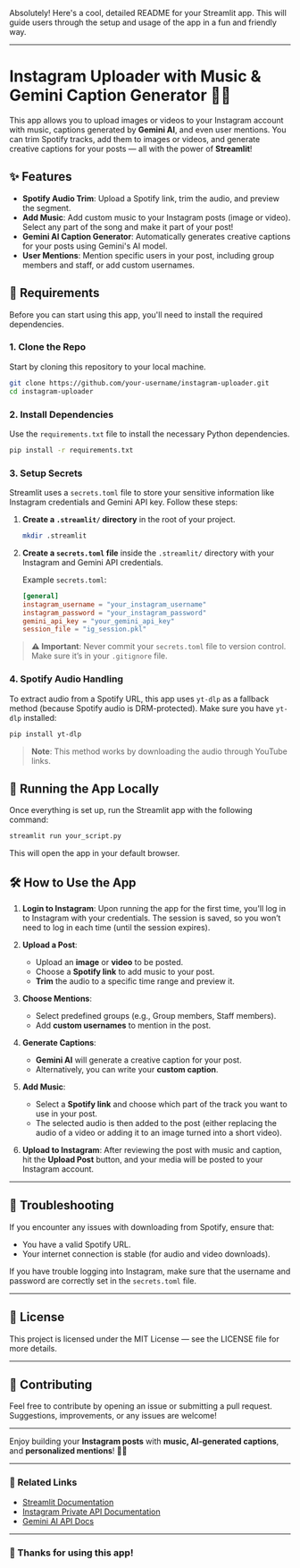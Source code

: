 Absolutely! Here's a cool, detailed README for your Streamlit app. This will guide users through the setup and usage of the app in a fun and friendly way.

---

# **Instagram Uploader with Music & Gemini Caption Generator 🎥🎶**

This app allows you to upload images or videos to your Instagram account with music, captions generated by **Gemini AI**, and even user mentions. You can trim Spotify tracks, add them to images or videos, and generate creative captions for your posts — all with the power of **Streamlit**!

## **✨ Features**
- **Spotify Audio Trim**: Upload a Spotify link, trim the audio, and preview the segment.
- **Add Music**: Add custom music to your Instagram posts (image or video). Select any part of the song and make it part of your post!
- **Gemini AI Caption Generator**: Automatically generates creative captions for your posts using Gemini's AI model.
- **User Mentions**: Mention specific users in your post, including group members and staff, or add custom usernames.

## **📸 Requirements**
Before you can start using this app, you'll need to install the required dependencies.

### **1. Clone the Repo**

Start by cloning this repository to your local machine.

```bash
git clone https://github.com/your-username/instagram-uploader.git
cd instagram-uploader
```

### **2. Install Dependencies**

Use the `requirements.txt` file to install the necessary Python dependencies.

```bash
pip install -r requirements.txt
```

### **3. Setup Secrets**

Streamlit uses a `secrets.toml` file to store your sensitive information like Instagram credentials and Gemini API key. Follow these steps:

1. **Create a `.streamlit/` directory** in the root of your project.
   
   ```bash
   mkdir .streamlit
   ```

2. **Create a `secrets.toml` file** inside the `.streamlit/` directory with your Instagram and Gemini API credentials.

   Example `secrets.toml`:

   ```toml
   [general]
   instagram_username = "your_instagram_username"
   instagram_password = "your_instagram_password"
   gemini_api_key = "your_gemini_api_key"
   session_file = "ig_session.pkl"
   ```

> **⚠️ Important**: Never commit your `secrets.toml` file to version control. Make sure it’s in your `.gitignore` file.

### **4. Spotify Audio Handling**

To extract audio from a Spotify URL, this app uses `yt-dlp` as a fallback method (because Spotify audio is DRM-protected). Make sure you have `yt-dlp` installed:

```bash
pip install yt-dlp
```

> **Note**: This method works by downloading the audio through YouTube links.

## **🚀 Running the App Locally**

Once everything is set up, run the Streamlit app with the following command:

```bash
streamlit run your_script.py
```

This will open the app in your default browser.

## **🛠️ How to Use the App**

1. **Login to Instagram**: Upon running the app for the first time, you'll log in to Instagram with your credentials. The session is saved, so you won’t need to log in each time (until the session expires).
   
2. **Upload a Post**:
   - Upload an **image** or **video** to be posted.
   - Choose a **Spotify link** to add music to your post.
   - **Trim** the audio to a specific time range and preview it.
   
3. **Choose Mentions**:
   - Select predefined groups (e.g., Group members, Staff members).
   - Add **custom usernames** to mention in the post.

4. **Generate Captions**:
   - **Gemini AI** will generate a creative caption for your post.
   - Alternatively, you can write your **custom caption**.

5. **Add Music**:
   - Select a **Spotify link** and choose which part of the track you want to use in your post.
   - The selected audio is then added to the post (either replacing the audio of a video or adding it to an image turned into a short video).

6. **Upload to Instagram**: After reviewing the post with music and caption, hit the **Upload Post** button, and your media will be posted to your Instagram account.

---

## **🔧 Troubleshooting**

If you encounter any issues with downloading from Spotify, ensure that:

- You have a valid Spotify URL.
- Your internet connection is stable (for audio and video downloads).
  
If you have trouble logging into Instagram, make sure that the username and password are correctly set in the `secrets.toml` file.

---

## **📄 License**

This project is licensed under the MIT License — see the LICENSE file for more details.

---

## **💬 Contributing**

Feel free to contribute by opening an issue or submitting a pull request. Suggestions, improvements, or any issues are welcome!

---

Enjoy building your **Instagram posts** with **music, AI-generated captions**, and **personalized mentions**! 🚀💯

---

### **🔗 Related Links**
- [Streamlit Documentation](https://docs.streamlit.io/)
- [Instagram Private API Documentation](https://github.com/instagrambot/instagram-private-api)
- [Gemini AI API Docs](https://gen.ai/docs)

---

### **🎉 Thanks for using this app!**